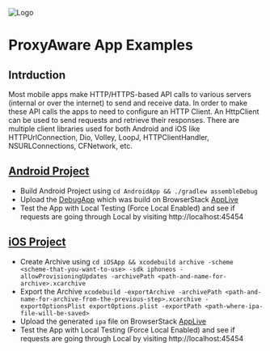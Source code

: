 ![Logo](https://www.browserstack.com/images/static/header-logo.jpg)
# ProxyAware App Examples

## Intrduction
Most mobile apps make HTTP/HTTPS-based API calls to various servers (internal or over the internet) to send and receive data. In order to make these API calls the apps to need to configure an HTTP Client. An HttpClient can be used to send requests and retrieve their responses. There are multiple client libraries used for both Android and iOS like HTTPUrlConnection, Dio, Volley, LoopJ, HTTPClientHandler, NSURLConnections, CFNetwork, etc.

## [Android Project](AndroidApp)

- Build Android Project using
``` cd AndroidApp && ./gradlew assembleDebug ```
- Upload the [DebugApp](AndroidApp/app/build/outputs/apk/debug/app-debug.apk) which was build on BrowserStack [AppLive](https://app-live.browserstack.com)
- Test the App with Local Testing (Force Local Enabled) and see if requests are going through Local by visiting http://localhost:45454

## [iOS Project](iOSApp)

- Create Archive using ```cd iOSApp && xcodebuild archive -scheme <scheme-that-you-want-to-use> -sdk iphoneos -allowProvisioningUpdates -archivePath <path-and-name-for-archive>.xcarchive```
- Export the Archive ```xcodebuild -exportArchive -archivePath <path-and-name-for-archive-from-the-previous-step>.xcarchive -exportOptionsPlist exportOptions.plist -exportPath <path-where-ipa-file-will-be-saved>```
- Upload the generated `ipa` file on BrowserStack [AppLive](https://app-live.browserstack.com)
- Test the App with Local Testing (Force Local Enabled) and see if requests are going through Local by visiting http://localhost:45454
